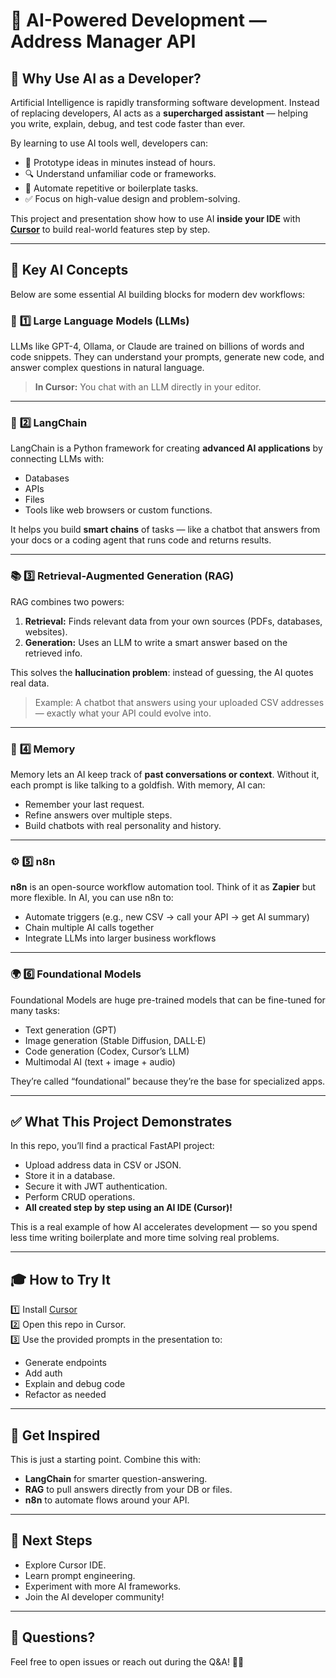 
# 🚀 AI-Powered Development — Address Manager API

## 📌 **Why Use AI as a Developer?**

Artificial Intelligence is rapidly transforming software development. Instead of replacing developers, AI acts as a **supercharged assistant** — helping you write, explain, debug, and test code faster than ever.

By learning to use AI tools well, developers can:
- 🚀 Prototype ideas in minutes instead of hours.
- 🔍 Understand unfamiliar code or frameworks.
- 🧹 Automate repetitive or boilerplate tasks.
- ✅ Focus on high-value design and problem-solving.

This project and presentation show how to use AI **inside your IDE** with **[Cursor](https://www.cursor.so/)** to build real-world features step by step.

---

## 🤖 **Key AI Concepts**

Below are some essential AI building blocks for modern dev workflows:

### 🔑 **1️⃣ Large Language Models (LLMs)**  
LLMs like GPT-4, Ollama, or Claude are trained on billions of words and code snippets. They can understand your prompts, generate new code, and answer complex questions in natural language.

> **In Cursor:** You chat with an LLM directly in your editor.

---

### 🧩 **2️⃣ LangChain**

LangChain is a Python framework for creating **advanced AI applications** by connecting LLMs with:
- Databases
- APIs
- Files
- Tools like web browsers or custom functions.

It helps you build **smart chains** of tasks — like a chatbot that answers from your docs or a coding agent that runs code and returns results.

---

### 📚 **3️⃣ Retrieval-Augmented Generation (RAG)**

RAG combines two powers:
1. **Retrieval:** Finds relevant data from your own sources (PDFs, databases, websites).
2. **Generation:** Uses an LLM to write a smart answer based on the retrieved info.

This solves the **hallucination problem**: instead of guessing, the AI quotes real data.

> Example: A chatbot that answers using your uploaded CSV addresses — exactly what your API could evolve into.

---

### 🧠 **4️⃣ Memory**

Memory lets an AI keep track of **past conversations or context**. Without it, each prompt is like talking to a goldfish. With memory, AI can:
- Remember your last request.
- Refine answers over multiple steps.
- Build chatbots with real personality and history.

---

### ⚙️ **5️⃣ n8n**

**n8n** is an open-source workflow automation tool. Think of it as **Zapier** but more flexible. In AI, you can use n8n to:
- Automate triggers (e.g., new CSV → call your API → get AI summary)
- Chain multiple AI calls together
- Integrate LLMs into larger business workflows

---

### 🌍 **6️⃣ Foundational Models**

Foundational Models are huge pre-trained models that can be fine-tuned for many tasks:
- Text generation (GPT)
- Image generation (Stable Diffusion, DALL·E)
- Code generation (Codex, Cursor’s LLM)
- Multimodal AI (text + image + audio)

They’re called “foundational” because they’re the base for specialized apps.

---

## ✅ **What This Project Demonstrates**

In this repo, you’ll find a practical FastAPI project:
- Upload address data in CSV or JSON.
- Store it in a database.
- Secure it with JWT authentication.
- Perform CRUD operations.
- **All created step by step using an AI IDE (Cursor)!**

This is a real example of how AI accelerates development — so you spend less time writing boilerplate and more time solving real problems.

---

## 🎓 **How to Try It**

1️⃣ Install [Cursor](https://www.cursor.so/)  
2️⃣ Open this repo in Cursor.  
3️⃣ Use the provided prompts in the presentation to:
   - Generate endpoints
   - Add auth
   - Explain and debug code
   - Refactor as needed

---

## 🙌 **Get Inspired**

This is just a starting point. Combine this with:
- **LangChain** for smarter question-answering.
- **RAG** to pull answers directly from your DB or files.
- **n8n** to automate flows around your API.

---

## 📌 **Next Steps**

- Explore Cursor IDE.
- Learn prompt engineering.
- Experiment with more AI frameworks.
- Join the AI developer community!

---

## 💬 **Questions?**

Feel free to open issues or reach out during the Q&A! 🚀✨
